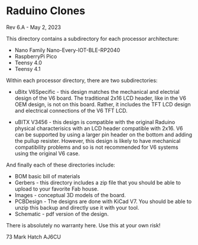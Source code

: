 # Raduino Clones
Rev 6.A - May 2, 2023


This directory contains a subdirectory for each processor architecture:

- Nano Family Nano-Every-IOT-BLE-RP2040
- RaspberryPi Pico  
- Teensy 4.0 
- Teensy 4.1


Within each processor directory, there are two subdirectories:

- uBitx V6Specific - this design matches the mechanical and electrial design of the V6 board. The traditional 2x16 LCD header, like in the V6 OEM design, is not on this board. Rather, it includes the TFT LCD design and electrical connections of the V6 TFT LCD.

- uBITX V3456 - this design is compatible with the original Raduino physical characterisics with an LCD header compatible with 2x16. V6 can be supported by using a larger pin header on the bottom and adding the pullup resister. However, this design is likely to have mechanical compatibility problems and so is not recommended for V6 systems using the original V6 case.

And finally each of these directories include:

- BOM basic bill of materials
- Gerbers - this directory includes a zip file that you should be able to upload to
            your favorite Fab house.
- Images - conceptual 3D models of the board.
- PCBDesign - The designs are done with KiCad V7. You should be able to unzip this backup and directly use it with your tool.
- Schematic - pdf version of the design.


There is absolutely no warranty here. Use this at your own risk!


73
Mark Hatch
AJ6CU

